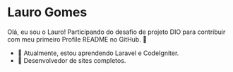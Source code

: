# Lauro Gomes

Olá, eu sou o Lauro! Participando do desafio de projeto DIO para contribuir com meu primeiro Profile README no GitHub. 🚀

- 🌱 Atualmente, estou aprendendo Laravel e CodeIgniter.
- 💼 Desenvolvedor de sites completos.
